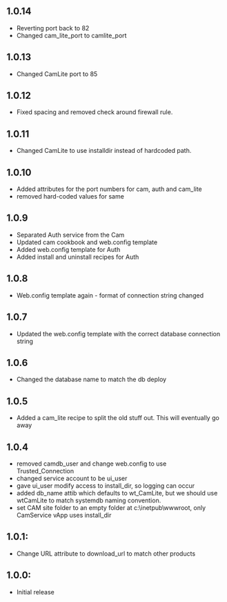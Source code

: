 ## 1.0.14
* Reverting port back to 82
* Changed cam_lite_port to camlite_port
## 1.0.13
* Changed CamLite port to 85
## 1.0.12
* Fixed spacing and removed check around firewall rule.
## 1.0.11
* Changed CamLite to use installdir instead of hardcoded path.
## 1.0.10
* Added attributes for the port numbers for cam, auth and cam_lite 
* removed hard-coded values for same

## 1.0.9
* Separated Auth service from the Cam
* Updated cam cookbook and web.config template
* Added web.config template for Auth
* Added install and uninstall recipes for Auth

## 1.0.8
* Web.config template again - format of connection string changed

## 1.0.7
* Updated the web.config template with the correct database connection string

## 1.0.6
* Changed the database name to match the db deploy

## 1.0.5
* Added a cam_lite recipe to split the old stuff out. This will eventually go away

## 1.0.4
* removed camdb_user and change web.config to use Trusted_Connection
* changed service account to be ui_user
* gave ui_user modify access to install_dir, so logging can occur
* added db_name attib which defaults to wt_CamLite, but we should use wtCamLite to match systemdb naming convention.
* set CAM site folder to an empty folder at c:\inetpub\wwwroot, only CamService vApp uses install_dir

## 1.0.1:
* Change URL attribute to download_url to match other products

## 1.0.0:
* Initial release
